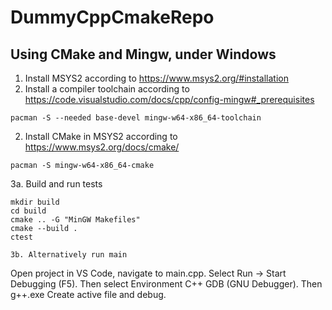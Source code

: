 # DummyCppCmakeRepo

## Using CMake and Mingw, under Windows
1. Install MSYS2 according to https://www.msys2.org/#installation
1. Install a compiler toolchain according to https://code.visualstudio.com/docs/cpp/config-mingw#_prerequisites
```
pacman -S --needed base-devel mingw-w64-x86_64-toolchain
```
2. Install CMake in MSYS2 according to https://www.msys2.org/docs/cmake/
```
pacman -S mingw-w64-x86_64-cmake
```
3a. Build and run tests
```
mkdir build
cd build
cmake .. -G "MinGW Makefiles"
cmake --build .
ctest

3b. Alternatively run main
```
Open project in VS Code, navigate to main.cpp. 
Select Run -> Start Debugging (F5). Then select Environment C++ GDB (GNU Debugger). Then g++.exe Create active file and debug.